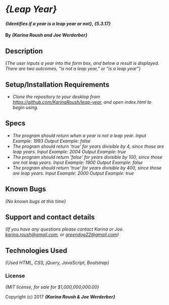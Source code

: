 # _{Leap Year}_

#### _{Identifies if a year is a leap year or not}, {5.3.17}_

#### By _**{Karina Roush and Joe Werderber}**_

## Description

_{The user inputs a year into the form box, and below a result is displayed. There are two outcomes, "is not a leap year," or "is a leap year"}_

## Setup/Installation Requirements

* _Clone the repository to your desktop from https://github.com/KarinaRoush/leap-year, and open index.html to begin using._

## Specs

* _The program should return when a year is not a leap year.
Input Example: 1993
Output Example: false_
* _The program should return 'true' for years divisible by 4, since those are leap years.
Input Example: 2004
Output Example: true_
* _The program should return 'false' for years divisible by 100, since those are not leap years.
Input Example: 1900
Output Example: false_
* _The program should return 'true' for years divisible by 400, since those are leap years.
Input Example: 2000
Output Example: true_

## Known Bugs

_{No known bugs at this time}_

## Support and contact details

_{If you have any questions please contact Karina or Joe. karina.roush@gmail.com, or greendog22@gmail.com}_

## Technologies Used

_{Used HTML, CSS, jQuery, JavaScript, Bootstrap}_

### License

*{MIT license, for sale for $1,000,000,000.00}*

Copyright (c) 2017 **_{Karina Roush & Joe Werderber}_**
